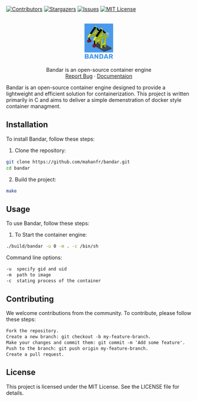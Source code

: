 [![Contributors][contributors-shield]][contributors-url]
[![Stargazers][stars-shield]][stars-url]
[![Issues][issues-shield]][issues-url]
[![MIT License][license-shield]][license-url]

<br />
<div align="center">
  <a href="https://github.com/mahanfr/bandar">
    <img src="assets/Bandar.png" alt="Bandar - Container engine" height="100">
  </a>

  <br />
  <p align="center">
    Bandar is an open-source container engine 
    <br />
    <a href="https://github.com/mahanfr/bandar/issues">Report Bug</a>
    ·
    <a href="https://mahanfr.github.io/bandar/">Documentaion</a>
  </p>
</div>


Bandar is an open-source container engine designed to provide
a lightweight and efficient solution for containerization.
This project is written primarily in C and aims to deliver
a simple demenstration of docker style container managment.

## Installation

To install Bandar, follow these steps:

1. Clone the repository:

``` sh
git clone https://github.com/mahanfr/bandar.git
cd bandar
```

2. Build the project:

```sh
make
```

## Usage

To use Bandar, follow these steps:

1. To Start the container engine:

``` sh
./build/bandar -u 0 -m . -c /bin/sh
```
Command line options:

    -u  specify gid and uid
    -m  path to image
    -c  stating process of the container

## Contributing

We welcome contributions from the community.
To contribute, please follow these steps:

    Fork the repository.
    Create a new branch: git checkout -b my-feature-branch.
    Make your changes and commit them: git commit -m 'Add some feature'.
    Push to the branch: git push origin my-feature-branch.
    Create a pull request.

## License

This project is licensed under the MIT License.
See the LICENSE file for details.

[contributors-shield]: https://img.shields.io/github/contributors/mahanfr/bandar.svg?style=for-the-badge
[contributors-url]: https://github.com/mahanfr/bandar/graphs/contributors
[forks-shield]: https://img.shields.io/github/forks/mahanfr/bandar.svg?style=for-the-badge
[forks-url]: https://github.com/mahanfr/bandar/network/members
[stars-shield]: https://img.shields.io/github/stars/mahanfr/bandar.svg?style=for-the-badge
[stars-url]: https://github.com/mahanfr/bandar/stargazers
[issues-shield]: https://img.shields.io/github/issues/mahanfr/bandar.svg?style=for-the-badge
[issues-url]: https://github.com/mahanfr/bandar/issues
[license-shield]: https://img.shields.io/github/license/mahanfr/bandar.svg?style=for-the-badge
[license-url]: https://github.com/mahanfr/bandar/blob/master/LICENSE.txt
[linkedin-shield]: https://img.shields.io/badge/-LinkedIn-black.svg?style=for-the-badge&logo=linkedin&colorB=555
[linkedin-url]: https://linkedin.com/in/mahanfarzaneh
